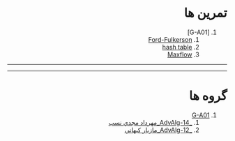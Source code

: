 <div dir='rtl'>

# تمرین ها
1. [G-A01]
    1. [Ford-Fulkerson](https://www.aparat.com/v/3qHCy)
    1. [hash table](https://www.aparat.com/v/b0Mja)
    1. [Maxflow](http://isabek.github.io/)
--------------------
--------------------
# گروه ها
1. [G-A01](https://github.com/AliRazavi-edu/PNU_3991/tree/master/_MSc/AdvancedAlgorithms/1115025_01)
   1. [_AdvAlg-14_مهرداد مجدي نسب](https://github.com/AliRazavi-edu/PNU_3991/tree/master/_MSc/AdvancedAlgorithms/14_%D9%85%D9%87%D8%B1%D8%AF%D8%A7%D8%AF%20%D9%85%D8%AC%D8%AF%D9%8A%20%D9%86%D8%B3%D8%A8)
   1. [_AdvAlg-12_مازيار كيهاني](https://github.com/AliRazavi-edu/PNU_3991/tree/master/_MSc/AdvancedAlgorithms/12_%D9%85%D8%A7%D8%B2%D9%8A%D8%A7%D8%B1%20%D9%83%D9%8A%D9%87%D8%A7%D9%86%D9%8A)
